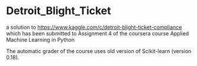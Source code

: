 # Detroit_Blight_Ticket

a solution to https://www.kaggle.com/c/detroit-blight-ticket-compliance which has been submitted to Assignment 4 of the coursera course Applied Machine Learning in Python

The automatic grader of the course uses old version of Scikit-learn (version 0.18).
